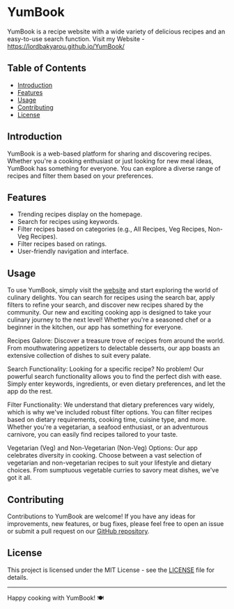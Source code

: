 # YumBook

YumBook is a recipe website with a wide variety of delicious recipes and an easy-to-use search function.
Visit my Website - https://lordbakyarou.github.io/YumBook/
## Table of Contents

- [Introduction](#introduction)
- [Features](#features)
- [Usage](#usage)
- [Contributing](#contributing)
- [License](#license)

## Introduction

YumBook is a web-based platform for sharing and discovering recipes. Whether you're a cooking enthusiast or just looking for new meal ideas, YumBook has something for everyone. You can explore a diverse range of recipes and filter them based on your preferences.

## Features

- Trending recipes display on the homepage.
- Search for recipes using keywords.
- Filter recipes based on categories (e.g., All Recipes, Veg Recipes, Non-Veg Recipes).
- Filter recipes based on ratings.
- User-friendly navigation and interface.

## Usage

To use YumBook, simply visit the [website](#) and start exploring the world of culinary delights. You can search for recipes using the search bar, apply filters to refine your search, and discover new recipes shared by the community.
Our new and exciting cooking app is designed to take your culinary journey to the next level! Whether you're a seasoned chef or a beginner in the kitchen, our app has something for everyone.

Recipes Galore: Discover a treasure trove of recipes from around the world. From mouthwatering appetizers to delectable desserts, our app boasts an extensive collection of dishes to suit every palate.

Search Functionality: Looking for a specific recipe? No problem! Our powerful search functionality allows you to find the perfect dish with ease. Simply enter keywords, ingredients, or even dietary preferences, and let the app do the rest.

Filter Functionality: We understand that dietary preferences vary widely, which is why we've included robust filter options. You can filter recipes based on dietary requirements, cooking time, cuisine type, and more. Whether you're a vegetarian, a seafood enthusiast, or an adventurous carnivore, you can easily find recipes tailored to your taste.

Vegetarian (Veg) and Non-Vegetarian (Non-Veg) Options: Our app celebrates diversity in cooking. Choose between a vast selection of vegetarian and non-vegetarian recipes to suit your lifestyle and dietary choices. From sumptuous vegetable curries to savory meat dishes, we've got it all.
## Contributing

Contributions to YumBook are welcome! If you have any ideas for improvements, new features, or bug fixes, please feel free to open an issue or submit a pull request on our [GitHub repository](#).

## License

This project is licensed under the MIT License - see the [LICENSE](LICENSE) file for details.

---

Happy cooking with YumBook! 🍽️
